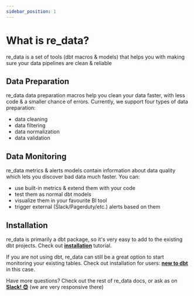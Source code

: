 ```yaml
---
sidebar_position: 1
---
```


# What is re_data?

re_data is a set of tools (dbt macros & models) that helps you with making sure your data pipelines are clean & reliable

## Data Preparation

re_data data preparation macros help you clean your data faster, with less code & a smaller chance of errors.
Currently, we support four types of data preparation:

- data cleaning
- data filtering
- data normalization
- data validation

## Data Monitoring

re_data metrics & alerts models contain information about data quality which lets you discover bad data much faster. You can:
 - use built-in metrics & extend them with your code
 - test them as normal dbt models
 - visualize them in your favourite BI tool
 - trigger external (Slack/Pagerduty/etc.) alerts based on them

## Installation

re_data is primarily a dbt package, so it's very easy to add to the existing dbt projects. Check out **[installation](/docs/getting_started/installation/for_dbt_users)** tutorial.

If you are not using dbt, re_data can still be a great option to start monitoring your existing tables. Check out installation for users: **[new to dbt](/docs/getting_started/installation/new_to_dbt)** in this case.

Have more questions? Check out the rest of re_data docs, or ask as on **[Slack! 😊](https://join.slack.com/t/re-data/shared_invite/zt-vkauq1y8-tL4R4_H5nZoVvyXyy0hdug)** (we are very responsive there)
